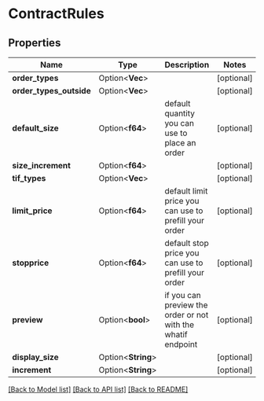 # ContractRules

## Properties

Name | Type | Description | Notes
------------ | ------------- | ------------- | -------------
**order_types** | Option<**Vec<String>**> |  | [optional]
**order_types_outside** | Option<**Vec<String>**> |  | [optional]
**default_size** | Option<**f64**> | default quantity you can use to place an order | [optional]
**size_increment** | Option<**f64**> |  | [optional]
**tif_types** | Option<**Vec<String>**> |  | [optional]
**limit_price** | Option<**f64**> | default limit price you can use to prefill your order | [optional]
**stopprice** | Option<**f64**> | default stop price you can use to prefill your order | [optional]
**preview** | Option<**bool**> | if you can preview the order or not with the whatif endpoint | [optional]
**display_size** | Option<**String**> |  | [optional]
**increment** | Option<**String**> |  | [optional]

[[Back to Model list]](../README.md#documentation-for-models) [[Back to API list]](../README.md#documentation-for-api-endpoints) [[Back to README]](../README.md)


